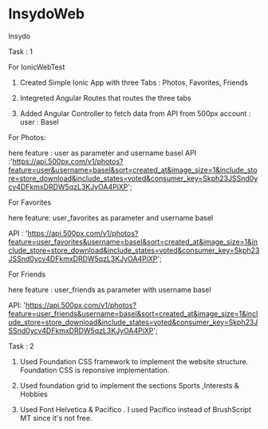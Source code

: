 # InsydoWeb
Insydo

Task : 1

For IonicWebTest

1. Created Simple Ionic App with three Tabs : Photos, Favorites, Friends

2. Integreted Angular Routes that routes the three tabs

3. Added Angular Controller to fetch data from API from 500px account : user : Basel

For Photos:

here feature : user  as parameter and username basel
API :'https://api.500px.com/v1/photos?feature=user&username=basel&sort=created_at&image_size=1&include_store=store_download&include_states=voted&consumer_key=Skph23JSSnd0ycv4DFkmxDRDW5qzL3KJyOA4PiXP';

For Favorites 

here feature: user_favorites as parameter and username basel

API : 'https://api.500px.com/v1/photos?feature=user_favorites&username=basel&sort=created_at&image_size=1&include_store=store_download&include_states=voted&consumer_key=Skph23JSSnd0ycv4DFkmxDRDW5qzL3KJyOA4PiXP';

For Friends

here feature : user_friends as parameter with username basel

API: 'https://api.500px.com/v1/photos?feature=user_friends&username=basel&sort=created_at&image_size=1&include_store=store_download&include_states=voted&consumer_key=Skph23JSSnd0ycv4DFkmxDRDW5qzL3KJyOA4PiXP';


Task : 2

1) Used Foundation CSS framework to implement the website structure. Foundation CSS is reponsive implementation.

2) Used foundation grid to implement the sections Sports ,Interests & Hobbies

3) Used Font Helvetica & Pacifico . I used Pacifico instead of BrushScript MT since it's not free.

